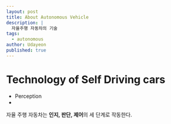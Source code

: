 ```yaml
---
layout: post
title: About Autonomous Vehicle
description: |
  자율주행 자동차의 기술
tags:
  - autonomous
author: Udayeon
published: true
---
```


# Technology of Self Driving cars
- Perception
- 
자율 주행 자동차는 **인지, 판단, 제어**의 세 단계로 작동한다. 
